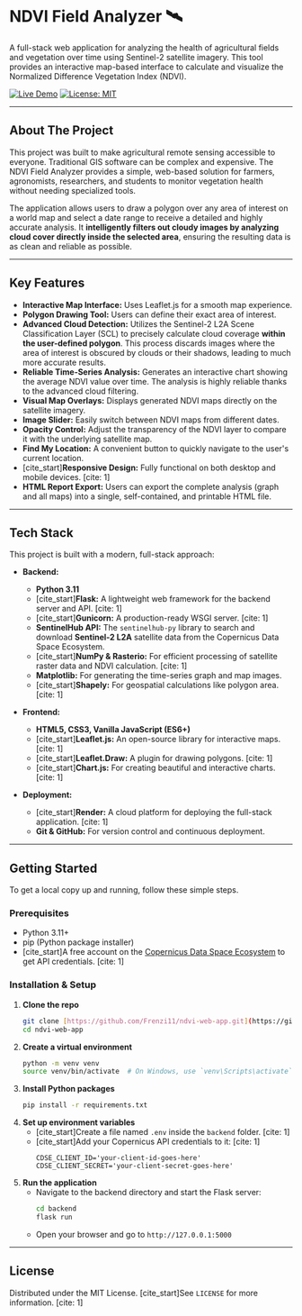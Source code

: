 # NDVI Field Analyzer 🛰️

A full-stack web application for analyzing the health of agricultural fields and vegetation over time using Sentinel-2 satellite imagery. This tool provides an interactive map-based interface to calculate and visualize the Normalized Difference Vegetation Index (NDVI).

[![Live Demo](https://img.shields.io/badge/Live%20Demo-Visit%20App-brightgreen)](https://ndvi-field-analyzer.onrender.com) 
[![License: MIT](https://img.shields.io/badge/License-MIT-blue.svg)](https://opensource.org/licenses/MIT)

---

## About The Project

This project was built to make agricultural remote sensing accessible to everyone. Traditional GIS software can be complex and expensive. The NDVI Field Analyzer provides a simple, web-based solution for farmers, agronomists, researchers, and students to monitor vegetation health without needing specialized tools.

The application allows users to draw a polygon over any area of interest on a world map and select a date range to receive a detailed and highly accurate analysis. It **intelligently filters out cloudy images by analyzing cloud cover directly inside the selected area**, ensuring the resulting data is as clean and reliable as possible.

---

## Key Features

* **Interactive Map Interface:** Uses Leaflet.js for a smooth map experience.
* **Polygon Drawing Tool:** Users can define their exact area of interest.
* **Advanced Cloud Detection:** Utilizes the Sentinel-2 L2A Scene Classification Layer (SCL) to precisely calculate cloud coverage **within the user-defined polygon**. This process discards images where the area of interest is obscured by clouds or their shadows, leading to much more accurate results.
* **Reliable Time-Series Analysis:** Generates an interactive chart showing the average NDVI value over time. The analysis is highly reliable thanks to the advanced cloud filtering.
* **Visual Map Overlays:** Displays generated NDVI maps directly on the satellite imagery.
* **Image Slider:** Easily switch between NDVI maps from different dates.
* **Opacity Control:** Adjust the transparency of the NDVI layer to compare it with the underlying satellite map.
* **Find My Location:** A convenient button to quickly navigate to the user's current location.
* [cite_start]**Responsive Design:** Fully functional on both desktop and mobile devices. [cite: 1]
* **HTML Report Export:** Users can export the complete analysis (graph and all maps) into a single, self-contained, and printable HTML file.

---

## Tech Stack

This project is built with a modern, full-stack approach:

* **Backend:**
    * **Python 3.11**
    * [cite_start]**Flask:** A lightweight web framework for the backend server and API. [cite: 1]
    * [cite_start]**Gunicorn:** A production-ready WSGI server. [cite: 1]
    * **SentinelHub API:** The `sentinelhub-py` library to search and download **Sentinel-2 L2A** satellite data from the Copernicus Data Space Ecosystem.
    * [cite_start]**NumPy & Rasterio:** For efficient processing of satellite raster data and NDVI calculation. [cite: 1]
    * **Matplotlib:** For generating the time-series graph and map images.
    * [cite_start]**Shapely:** For geospatial calculations like polygon area. [cite: 1]

* **Frontend:**
    * **HTML5, CSS3, Vanilla JavaScript (ES6+)**
    * [cite_start]**Leaflet.js:** An open-source library for interactive maps. [cite: 1]
    * [cite_start]**Leaflet.Draw:** A plugin for drawing polygons. [cite: 1]
    * [cite_start]**Chart.js:** For creating beautiful and interactive charts. [cite: 1]

* **Deployment:**
    * [cite_start]**Render:** A cloud platform for deploying the full-stack application. [cite: 1]
    * **Git & GitHub:** For version control and continuous deployment.

---

## Getting Started

To get a local copy up and running, follow these simple steps.

### Prerequisites

* Python 3.11+
* pip (Python package installer)
* [cite_start]A free account on the [Copernicus Data Space Ecosystem](https://dataspace.copernicus.eu/) to get API credentials. [cite: 1]

### Installation & Setup

1.  **Clone the repo**
    ```sh
    git clone [https://github.com/Frenzi11/ndvi-web-app.git](https://github.com/Frenzi11/ndvi-web-app.git)
    cd ndvi-web-app
    ```
2.  **Create a virtual environment**
    ```sh
    python -m venv venv
    source venv/bin/activate  # On Windows, use `venv\Scripts\activate`
    ```
3.  **Install Python packages**
    ```sh
    pip install -r requirements.txt
    ```
4.  **Set up environment variables**
    * [cite_start]Create a file named `.env` inside the `backend` folder. [cite: 1]
    * [cite_start]Add your Copernicus API credentials to it: [cite: 1]
        ```
        CDSE_CLIENT_ID='your-client-id-goes-here'
        CDSE_CLIENT_SECRET='your-client-secret-goes-here'
        ```
5.  **Run the application**
    * Navigate to the backend directory and start the Flask server:
        ```sh
        cd backend
        flask run
        ```
    * Open your browser and go to `http://127.0.0.1:5000`

---

## License

Distributed under the MIT License. [cite_start]See `LICENSE` for more information. [cite: 1]